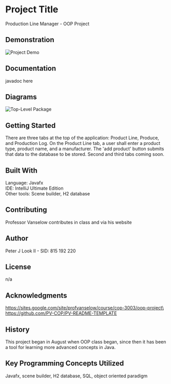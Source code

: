 # Project Title
Production Line Manager - OOP Project
## Demonstration
![Project Demo](https://user-images.githubusercontent.com/54293097/70383044-2ef52400-1935-11ea-893f-fe3080f6b30e.gif)
## Documentation
javadoc here
## Diagrams
![Top-Level Package](https://user-images.githubusercontent.com/54293097/70383080-b80c5b00-1935-11ea-95d3-9b509bbb4ce9.jpg)
## Getting Started
There are three tabs at the top of the application: Product Line, Produce, and 
Production Log.
On the Product Line tab, a user shall enter a product type, product name,
and a manufacturer. The 'add product' button submits that data to the database to be stored.
Second and third tabs coming soon.

## Built With
Language: Javafx \
IDE: IntelliJ Ultimate Edition \
Other tools: Scene builder, H2 database
## Contributing
Professor Vanselow contributes in class and via his website
## Author
Peter J Look II - SID: 815 192 220
## License
n/a
## Acknowledgments
https://sites.google.com/site/profvanselow/course/cop-3003/oop-project\
https://github.com/PV-COP/PV-README-TEMPLATE
## History
This project began in August when OOP class began, since then it has been a tool for learning more advanced concepts in Java.
## Key Programming Concepts Utilized
Javafx, scene builder, H2 database, SQL, object oriented paradigm
